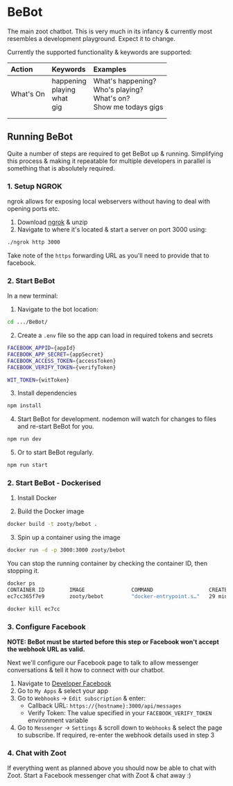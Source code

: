 # BeBot

The main zoot chatbot. This is very much in its infancy & currently most resembles a development playground. Expect it to change.

Currently the supported functionality & keywords are supported:

| Action        | Keywords      | Examples  |
| :------------- |:-------------| :---------|
| What's On      | happening <br> playing <br> what <br> gig | What's happening? <br> Who's playing? <br> What's on? <br> Show me todays gigs |
| | | |
| | | |

## Running BeBot

Quite a number of steps are required to get BeBot up & running. Simplifying this process & making it repeatable for multiple developers in parallel is something that is absolutely required.


### 1. Setup NGROK

ngrok allows for exposing local webservers without having to deal with opening ports etc.

1. Download [ngrok](https://ngrok.com/) & unzip
2. Navigate to where it's located & start a server on port 3000 using:
```bash
./ngrok http 3000
```

Take note of the `https` forwarding URL as you'll need to provide that to facebook.


### 2. Start BeBot

In a new terminal:

1. Navigate to the bot location:
```bash
cd .../BeBot/
```

2. Create a `.env` file so the app can load in required tokens and secrets    
```bash
FACEBOOK_APPID={appId}
FACEBOOK_APP_SECRET={appSecret}
FACEBOOK_ACCESS_TOKEN={accessToken}
FACEBOOK_VERIFY_TOKEN={verifyToken}

WIT_TOKEN={witToken}
```

3. Install dependencies
```bash
npm install
```

4. Start BeBot for development. nodemon will watch for changes to files and re-start BeBot for you.
```bash
npm run dev
```

5. Or to start BeBot regularly.
```bash
npm run start
```

### 2. Start BeBot - Dockerised

1. Install Docker

2. Build the Docker image
```bash
docker build -t zooty/bebot .
```

3. Spin up a container using the image
```bash
docker run -d -p 3000:3000 zooty/bebot
```
You can stop the running container by checking the container ID, then stopping it.
```bash
docker ps
CONTAINER ID        IMAGE               COMMAND                  CREATED             STATUS              PORTS                    NAMES
ec7cc365f7e9        zooty/bebot         "docker-entrypoint.s…"   29 minutes ago      Up 29 minutes       0.0.0.0:3000->3000/tcp   affectionate_maxwell

docker kill ec7cc
```



### 3. Configure Facebook

**NOTE: BeBot must be started before this step or Facebook won't accept the webhook URL as valid.**

Next we'll configure our Facebook page to talk to allow messenger conversations & tell it how to connect with our chatbot.


1. Navigate to [Developer Facebook](https://developer.facebook.com)
2. Go to `My Apps` & select your app
3. Go to `Webhooks` -> `Edit subscription` & enter:    
    - Callback URL: `https://{hostname}:3000/api/messages`
    - Verify Token: The value specified in your `FACEBOOK_VERIFY_TOKEN` environment variable
4. Go to `Messenger` -> `Settings` & scroll down to `Webhooks` & select the page to subscribe. If required, re-enter the webhook details used in step 3


### 4. Chat with Zoot

If everything went as planned above you should now be able to chat with Zoot. Start a Facebook messenger chat with Zoot & chat away :)